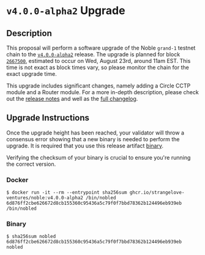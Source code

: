 # `v4.0.0-alpha2` Upgrade

## Description

This proposal will perform a software upgrade of the Noble `grand-1` testnet chain to the [`v4.0.0-alpha2`](https://github.com/strangelove-ventures/noble/releases/tag/v4.0.0-alpha2) release. The upgrade is planned for block [`2667500`](https://testnet.mintscan.io/noble-testnet/blocks/2667500), estimated to occur on Wed, August 23rd, around 11am EST. This time is not exact as block times vary, so please monitor the chain for the exact upgrade time.

This upgrade includes significant changes, namely adding a Circle CCTP module and a Router module. For a more in-depth description, please check out the [release notes](https://github.com/strangelove-ventures/noble/releases/tag/v4.0.0-alpha2) and well as the [full changelog](https://github.com/strangelove-ventures/noble/compare/v3.0.0...v4.0.0-alpha2).

## Upgrade Instructions

Once the upgrade height has been reached, your validator will throw a consensus error showing that a new binary is needed to perform the upgrade. It is required that you use this release artifact [binary](https://github.com/strangelove-ventures/noble/releases/tag/v4.0.0-alpha2).

Verifying the checksum of your binary is crucial to ensure you're running the correct version.

### Docker

```shell
$ docker run -it --rm --entrypoint sha256sum ghcr.io/strangelove-ventures/noble:v4.0.0-alpha2 /bin/nobled
6d876ff2cbe626672d8cb155360c95436a5c79f0f7bbd78362b124496eb939eb  /bin/nobled

```

### Binary

```shell
$ sha256sum nobled
6d876ff2cbe626672d8cb155360c95436a5c79f0f7bbd78362b124496eb939eb  nobled
```
